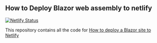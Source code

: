 
## How to Deploy Blazor web assembly to netlify
[![Netlify Status](https://api.netlify.com/api/v1/badges/e9ca5c96-39fa-410d-bbc5-c62bf26b1df9/deploy-status)](https://app.netlify.com/sites/imaginative-macaron-11fa8b/deploys)

This repository contains all the code for [How to deploy a Blazor site to Netlify](https://garywoodfine.com/how-to-deploy-a-blazor-site-to-netlify "How to deploy Blazor site to Netlify") 
